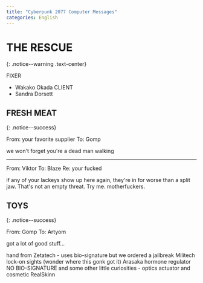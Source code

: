 ```yaml
---
title: "Cyberpunk 2077 Computer Messages"
categories: English
---
```


# THE RESCUE
{: .notice--warning .text-center}

FIXER
- Wakako Okada
CLIENT
- Sandra Dorsett

## FRESH MEAT
{: .notice--success}

From: your favorite supplier
To: Gomp

we won't forget
you're a dead man walking

-----

From: Viktor
To: Blaze
Re: your fucked

if any of your lackeys show up here again, they're in for worse than a split jaw.
That's not an empty threat. Try me. motherfuckers.

## TOYS
{: .notice--success}

From: Gomp
To: Artyom

got a lot of good stuff...

hand from Zetatech - uses bio-signature but we ordered a jailbreak
Militech lock-on sights (wonder where this gonk got it)
Arasaka hormone regulator NO BIO-SIGNATURE
and some other little curiosities - optics actuator and cosmetic RealSkinn